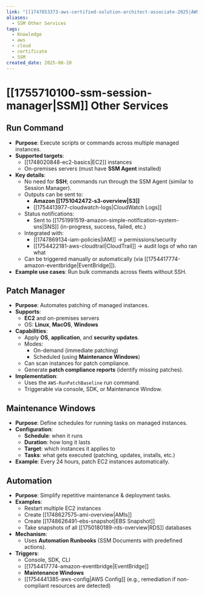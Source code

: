 ```yaml
---
link: "[[1747853373-aws-certified-solution-architect-associate-2025|AWS Certified Solution Architect Associate 2025]]"
aliases:
  - SSM Other Services
tags:
  - Knowledge
  - aws
  - cloud
  - certificate
  - SSM
created_date: 2025-08-20
---
```

# [[1755710100-ssm-session-manager|SSM]] Other Services
## **Run Command**
- **Purpose**: Execute scripts or commands across multiple managed instances.
- **Supported targets**:
  - [[1748020848-ec2-basics|EC2]] instances
  - On-premises servers (must have **SSM Agent** installed)
- **Key details**:
  - No need for **SSH**; commands run through the SSM Agent (similar to Session Manager).
  - Outputs can be sent to:
    - **Amazon [[1751042472-s3-overview|S3]]**
    - [[1754413977-cloudwatch-logs|CloudWatch Logs]]
  - Status notifications:
    - Sent to [[1751991519-amazon-simple-notification-system-sns|SNS]] (in-progress, success, failed, etc.)
  - Integrated with:
    - [[1747869134-iam-policies|IAM]] → permissions/security
    - [[1754422181-aws-cloudtrail|CloudTrail]] → audit logs of who ran what
  - Can be triggered manually or automatically (via [[1754417774-amazon-eventbridge|EventBridge]]).
- **Example use cases**: Run bulk commands across fleets without SSH.

## **Patch Manager**
- **Purpose**: Automates patching of managed instances.
- **Supports**:
  - **EC2** and on-premises servers
  - OS: **Linux**, **MacOS**, **Windows**
- **Capabilities**:
  - Apply **OS**, **application**, and **security updates**.
  - Modes:
    - On-demand (immediate patching)
    - Scheduled (using **Maintenance Windows**)
  - Can scan instances for patch compliance.
  - Generate **patch compliance reports** (identify missing patches).
- **Implementation**:
  - Uses the `AWS-RunPatchBaseline` run command.
  - Triggerable via console, SDK, or Maintenance Window.

## **Maintenance Windows**
- **Purpose**: Define schedules for running tasks on managed instances.
- **Configuration**:
  - **Schedule**: when it runs
  - **Duration**: how long it lasts
  - **Target**: which instances it applies to
  - **Tasks**: what gets executed (patching, updates, installs, etc.)
- **Example**: Every 24 hours, patch EC2 instances automatically.

## **Automation**
- **Purpose**: Simplify repetitive maintenance & deployment tasks.
- **Examples**:
  - Restart multiple EC2 instances
  - Create [[1748627575-ami-overview|AMIs]]
  - Create [[1748626491-ebs-snapshot|EBS Snapshot]]
  - Take snapshots of all [[1750180189-rds-overview|RDS]] databases
- **Mechanism**:
  - Uses **Automation Runbooks** (SSM Documents with predefined actions).
- **Triggers**:
  - Console, SDK, CLI
  - [[1754417774-amazon-eventbridge|EventBridge]]
  - **Maintenance Windows**
  - [[1754441385-aws-config|AWS Config]] (e.g., remediation if non-compliant resources are detected)
